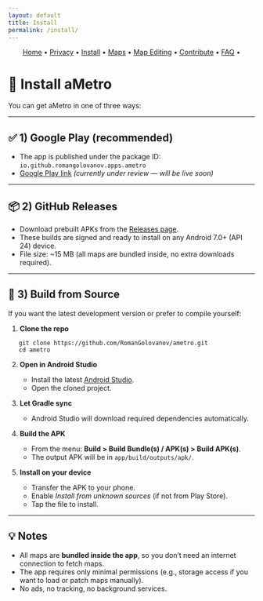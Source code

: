 ```yaml
---
layout: default
title: Install
permalink: /install/
---
```


<p align="center">
  <a href="/ametro">Home</a> •
  <a href="/ametro/privacy/">Privacy</a> •
  <a href="/ametro/install/">Install</a> •
  <a href="/ametro/maps/">Maps</a> •
  <a href="/ametro/maps-editing/">Map Editing</a> •
  <a href="/ametro/contributing/">Contribute</a> •
  <a href="/ametro/faq/">FAQ</a> •
</p>


# 📲 Install aMetro

You can get aMetro in one of three ways:  

---

## ✅ 1) Google Play (recommended)

- The app is published under the package ID: `io.github.romangolovanov.apps.ametro`  
- [Google Play link](https://play.google.com/store/apps/details?id=io.github.romangolovanov.apps.ametro) *(currently under review — will be live soon)*  

---

## 📦 2) GitHub Releases

- Download prebuilt APKs from the [Releases page](https://github.com/RomanGolovanov/ametro/releases).  
- These builds are signed and ready to install on any Android 7.0+ (API 24) device.  
- File size: ~15 MB (all maps are bundled inside, no extra downloads required).

---

## 🔧 3) Build from Source

If you want the latest development version or prefer to compile yourself:

1. **Clone the repo**  
```
   git clone https://github.com/RomanGolovanov/ametro.git  
   cd ametro  
```

2. **Open in Android Studio**  
   - Install the latest [Android Studio](https://developer.android.com/studio).  
   - Open the cloned project.

3. **Let Gradle sync**  
   - Android Studio will download required dependencies automatically.  

4. **Build the APK**  
   - From the menu: **Build > Build Bundle(s) / APK(s) > Build APK(s)**.  
   - The output APK will be in `app/build/outputs/apk/`.  

5. **Install on your device**  
   - Transfer the APK to your phone.  
   - Enable *Install from unknown sources* (if not from Play Store).  
   - Tap the file to install.

---

## 💡 Notes

- All maps are **bundled inside the app**, so you don’t need an internet connection to fetch maps.  
- The app requires only minimal permissions (e.g., storage access if you want to load or patch maps manually).  
- No ads, no tracking, no background services.  
